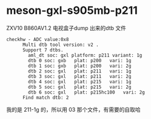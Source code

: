 # meson-gxl-s905mb-p211
ZXV10 B860AV1.2 电视盒子dump 出来的dtb 文件
```
checkhw - ADC value:0x8
      Multi dtb tool version: v2 .
      Support 7 dtbs.
        aml_dt soc: gxl platform: p211 variant: 1g
        dtb 0 soc: gxb   plat: p200   vari: 1g
        dtb 1 soc: gxb   plat: p200   vari: 2g
        dtb 2 soc: gxl   plat: p211   vari: 1g
        dtb 3 soc: gxl   plat: p211   vari: 2g
        dtb 4 soc: gxl   plat: p215   vari: 1g
        dtb 5 soc: gxl   plat: p215   vari: 2g
        dtb 6 soc: gxl   plat: p215hc100   vari: 2g
      Find match dtb: 2
```
我的是 211-1g 的，所以用 03 那个文件，有需要的自取哈
